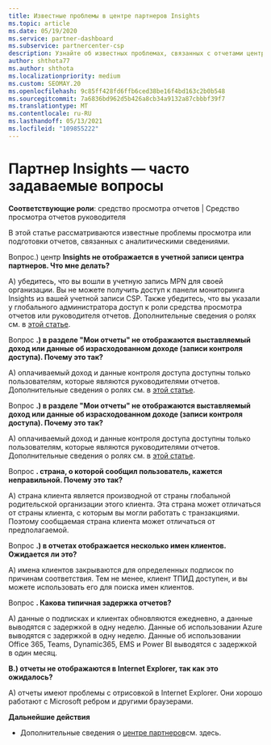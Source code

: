```yaml
---
title: Известные проблемы в центре партнеров Insights
ms.topic: article
ms.date: 05/19/2020
ms.service: partner-dashboard
ms.subservice: partnercenter-csp
description: Узнайте об известных проблемах, связанных с отчетами центра партнеров (PCI). Сведения могут включать известные проблемы отрисовки или ограничения отчетности.
author: shthota77
ms.author: shthota
ms.localizationpriority: medium
ms.custom: SEOMAY.20
ms.openlocfilehash: 9c85ff428fd6ffb6ced38be16f4bd163c2b0b548
ms.sourcegitcommit: 7a6836bd962d5b426a8cb34a9132a87cbbbf39f7
ms.translationtype: MT
ms.contentlocale: ru-RU
ms.lasthandoff: 05/13/2021
ms.locfileid: "109855222"
---
```

# <a name="partner-insights--frequently-asked-questions"></a>Партнер Insights — часто задаваемые вопросы

**Соответствующие роли**: средство просмотра отчетов | Средство просмотра отчетов руководителя

В этой статье рассматриваются известные проблемы просмотра или подготовки отчетов, связанных с аналитическими сведениями.

Вопрос.) центр **Insights не отображается в учетной записи центра партнеров. Что мне делать?**

А) убедитесь, что вы вошли в учетную запись MPN для своей организации. Вы не можете получить доступ к панели мониторинга Insights из вашей учетной записи CSP. Также убедитесь, что вы указали у глобального администратора доступ к роли средства просмотра отчетов или руководителя отчетов.  Дополнительные сведения о ролях см. в [этой статье](./pci-roles.md).

Вопрос **.) в разделе "Мои отчеты" не отображаются выставляемый доход или данные об израсходованном доходе (записи контроля доступа). Почему это так?**

A) оплачиваемый доход и данные контроля доступа доступны только пользователям, которые являются руководителями отчетов.  Дополнительные сведения о ролях см. в [этой статье](./pci-roles.md).

Вопрос **.) в разделе "Мои отчеты" не отображаются выставляемый доход или данные об израсходованном доходе (записи контроля доступа). Почему это так?**

A) оплачиваемый доход и данные контроля доступа доступны только пользователям, которые являются руководителями отчетов. Дополнительные сведения о ролях см. в [этой статье](./pci-roles.md).

Вопрос **. страна, о которой сообщил пользователь, кажется неправильной. Почему это так?**

А) страна клиента является производной от страны глобальной родительской организации этого клиента. Эта страна может отличаться от страны клиента, с которым вы могли работать с транзакциями. Поэтому сообщаемая страна клиента может отличаться от предполагаемой.

Вопрос **.) в отчетах отображается несколько имен клиентов. Ожидается ли это?**

А) имена клиентов закрываются для определенных подписок по причинам соответствия. Тем не менее, клиент ТПИД доступен, и вы можете использовать его для поиска имен клиентов.

Вопрос **. Какова типичная задержка отчетов?**

A) данные о подписках и клиентах обновляются ежедневно, а данные выводятся с задержкой в одну неделю. Данные об использовании Azure выводятся с задержкой в одну неделю. Данные об использовании Office 365, Teams, Dynamic365, EMS и Power BI выводятся с задержкой в один месяц.

**В.) отчеты не отображаются в Internet Explorer, так как это ожидалось?**

A) отчеты имеют проблемы с отрисовкой в Internet Explorer. Они хорошо работают с Microsoft ребром и другими браузерами.

**Дальнейшие действия**

- Дополнительные сведения о [центре партнеров](partner-center-insights.md)см. здесь.